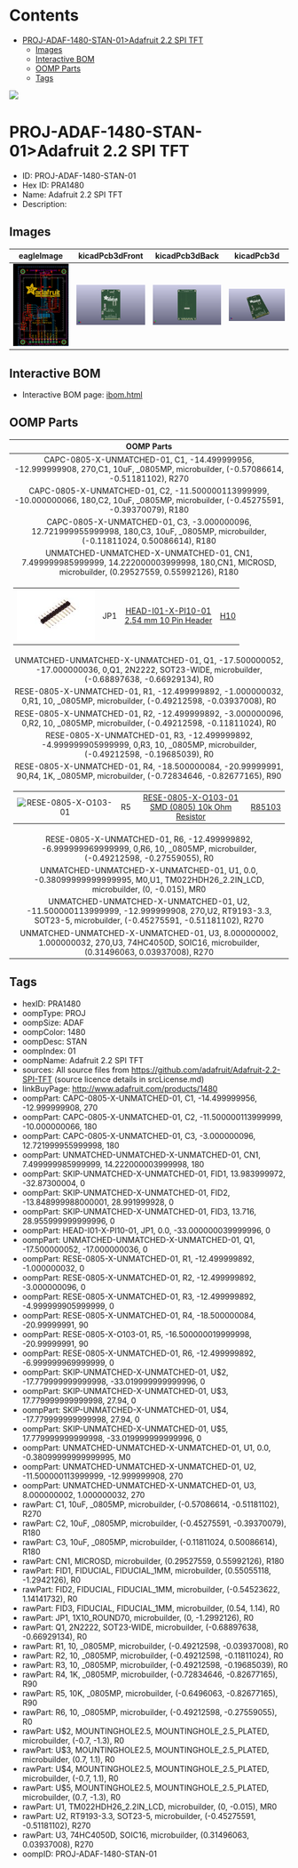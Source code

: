 



Contents
========

* [PROJ-ADAF-1480-STAN-01>Adafruit 2.2 SPI TFT](#proj-adaf-1480-stan-01adafruit-22-spi-tft)
	* [Images](#images)
	* [Interactive BOM](#interactive-bom)
	* [OOMP Parts](#oomp-parts)
	* [Tags](#tags)
  
![][im]
# PROJ-ADAF-1480-STAN-01>Adafruit 2.2 SPI TFT

- ID: PROJ-ADAF-1480-STAN-01
- Hex ID: PRA1480
- Name: Adafruit 2.2 SPI TFT
- Description: 

## Images
  
  

|eagleImage|kicadPcb3dFront|kicadPcb3dBack|kicadPcb3d|
| :---: | :---: | :---: | :---: |
|[![eagleImage](eagleImage_140.png)](eagleImage_600.png)|[![kicadPcb3dFront](kicadPcb3dFront_140.png)](kicadPcb3dFront_600.png)|[![kicadPcb3dBack](kicadPcb3dBack_140.png)](kicadPcb3dBack_600.png)|[![kicadPcb3d](kicadPcb3d_140.png)](kicadPcb3d_600.png)|

## Interactive BOM

- Interactive BOM page: [ibom.html](kicad/bom/ibom.html)

## OOMP Parts
  

|OOMP Parts|
| :---: |
|CAPC-0805-X-UNMATCHED-01, C1, -14.499999956, -12.999999908, 270,C1, 10uF, _0805MP, microbuilder, (-0.57086614, -0.51181102), R270|
|CAPC-0805-X-UNMATCHED-01, C2, -11.500000113999999, -10.000000066, 180,C2, 10uF, _0805MP, microbuilder, (-0.45275591, -0.39370079), R180|
|CAPC-0805-X-UNMATCHED-01, C3, -3.000000096, 12.721999955999998, 180,C3, 10uF, _0805MP, microbuilder, (-0.11811024, 0.50086614), R180|
|UNMATCHED-UNMATCHED-X-UNMATCHED-01, CN1, 7.499999985999999, 14.222000003999998, 180,CN1, MICROSD, microbuilder, (0.29527559, 0.55992126), R180|
|<table><tr><td>![HEAD-I01-X-PI10-01](https://raw.githubusercontent.com/oomlout/oomlout_OOMP_parts/main/HEAD-I01-X-PI10-01/image_140.jpg)</td><td> JP1</td><td>[HEAD-I01-X-PI10-01<br>2.54 mm 10 Pin Header](https://github.com/oomlout/oomlout_OOMP_parts/tree/main/HEAD-I01-X-PI10-01/)</td><td>[H10](https://github.com/oomlout/oomlout_OOMP_parts/tree/main/HEAD-I01-X-PI10-01/)</td></tr></table>|
|UNMATCHED-UNMATCHED-X-UNMATCHED-01, Q1, -17.500000052, -17.000000036, 0,Q1, 2N2222, SOT23-WIDE, microbuilder, (-0.68897638, -0.66929134), R0|
|RESE-0805-X-UNMATCHED-01, R1, -12.499999892, -1.000000032, 0,R1, 10, _0805MP, microbuilder, (-0.49212598, -0.03937008), R0|
|RESE-0805-X-UNMATCHED-01, R2, -12.499999892, -3.000000096, 0,R2, 10, _0805MP, microbuilder, (-0.49212598, -0.11811024), R0|
|RESE-0805-X-UNMATCHED-01, R3, -12.499999892, -4.999999905999999, 0,R3, 10, _0805MP, microbuilder, (-0.49212598, -0.19685039), R0|
|RESE-0805-X-UNMATCHED-01, R4, -18.500000084, -20.99999991, 90,R4, 1K, _0805MP, microbuilder, (-0.72834646, -0.82677165), R90|
|<table><tr><td>![RESE-0805-X-O103-01](https://raw.githubusercontent.com/oomlout/oomlout_OOMP_parts/main/RESE-0805-X-O103-01/image_140.jpg)</td><td> R5</td><td>[RESE-0805-X-O103-01<br>SMD (0805) 10k Ohm Resistor](https://github.com/oomlout/oomlout_OOMP_parts/tree/main/RESE-0805-X-O103-01/)</td><td>[R85103](https://github.com/oomlout/oomlout_OOMP_parts/tree/main/RESE-0805-X-O103-01/)</td></tr></table>|
|RESE-0805-X-UNMATCHED-01, R6, -12.499999892, -6.999999969999999, 0,R6, 10, _0805MP, microbuilder, (-0.49212598, -0.27559055), R0|
|UNMATCHED-UNMATCHED-X-UNMATCHED-01, U1, 0.0, -0.38099999999999995, M0,U1, TM022HDH26_2.2IN_LCD, microbuilder, (0, -0.015), MR0|
|UNMATCHED-UNMATCHED-X-UNMATCHED-01, U2, -11.500000113999999, -12.999999908, 270,U2, RT9193-3.3, SOT23-5, microbuilder, (-0.45275591, -0.51181102), R270|
|UNMATCHED-UNMATCHED-X-UNMATCHED-01, U3, 8.000000002, 1.000000032, 270,U3, 74HC4050D, SOIC16, microbuilder, (0.31496063, 0.03937008), R270|

## Tags

- hexID: PRA1480
- oompType: PROJ
- oompSize: ADAF
- oompColor: 1480
- oompDesc: STAN
- oompIndex: 01
- oompName: Adafruit 2.2 SPI TFT
- sources: All source files from https://github.com/adafruit/Adafruit-2.2-SPI-TFT (source licence details in srcLicense.md)
- linkBuyPage: http://www.adafruit.com/products/1480
- oompPart: CAPC-0805-X-UNMATCHED-01, C1, -14.499999956, -12.999999908, 270
- oompPart: CAPC-0805-X-UNMATCHED-01, C2, -11.500000113999999, -10.000000066, 180
- oompPart: CAPC-0805-X-UNMATCHED-01, C3, -3.000000096, 12.721999955999998, 180
- oompPart: UNMATCHED-UNMATCHED-X-UNMATCHED-01, CN1, 7.499999985999999, 14.222000003999998, 180
- oompPart: SKIP-UNMATCHED-X-UNMATCHED-01, FID1, 13.983999972, -32.87300004, 0
- oompPart: SKIP-UNMATCHED-X-UNMATCHED-01, FID2, -13.848999988000001, 28.991999928, 0
- oompPart: SKIP-UNMATCHED-X-UNMATCHED-01, FID3, 13.716, 28.955999999999996, 0
- oompPart: HEAD-I01-X-PI10-01, JP1, 0.0, -33.000000039999996, 0
- oompPart: UNMATCHED-UNMATCHED-X-UNMATCHED-01, Q1, -17.500000052, -17.000000036, 0
- oompPart: RESE-0805-X-UNMATCHED-01, R1, -12.499999892, -1.000000032, 0
- oompPart: RESE-0805-X-UNMATCHED-01, R2, -12.499999892, -3.000000096, 0
- oompPart: RESE-0805-X-UNMATCHED-01, R3, -12.499999892, -4.999999905999999, 0
- oompPart: RESE-0805-X-UNMATCHED-01, R4, -18.500000084, -20.99999991, 90
- oompPart: RESE-0805-X-O103-01, R5, -16.500000019999998, -20.99999991, 90
- oompPart: RESE-0805-X-UNMATCHED-01, R6, -12.499999892, -6.999999969999999, 0
- oompPart: SKIP-UNMATCHED-X-UNMATCHED-01, U$2, -17.779999999999998, -33.019999999999996, 0
- oompPart: SKIP-UNMATCHED-X-UNMATCHED-01, U$3, 17.779999999999998, 27.94, 0
- oompPart: SKIP-UNMATCHED-X-UNMATCHED-01, U$4, -17.779999999999998, 27.94, 0
- oompPart: SKIP-UNMATCHED-X-UNMATCHED-01, U$5, 17.779999999999998, -33.019999999999996, 0
- oompPart: UNMATCHED-UNMATCHED-X-UNMATCHED-01, U1, 0.0, -0.38099999999999995, M0
- oompPart: UNMATCHED-UNMATCHED-X-UNMATCHED-01, U2, -11.500000113999999, -12.999999908, 270
- oompPart: UNMATCHED-UNMATCHED-X-UNMATCHED-01, U3, 8.000000002, 1.000000032, 270
- rawPart: C1, 10uF, _0805MP, microbuilder, (-0.57086614, -0.51181102), R270
- rawPart: C2, 10uF, _0805MP, microbuilder, (-0.45275591, -0.39370079), R180
- rawPart: C3, 10uF, _0805MP, microbuilder, (-0.11811024, 0.50086614), R180
- rawPart: CN1, MICROSD, microbuilder, (0.29527559, 0.55992126), R180
- rawPart: FID1, FIDUCIAL, FIDUCIAL_1MM, microbuilder, (0.55055118, -1.2942126), R0
- rawPart: FID2, FIDUCIAL, FIDUCIAL_1MM, microbuilder, (-0.54523622, 1.14141732), R0
- rawPart: FID3, FIDUCIAL, FIDUCIAL_1MM, microbuilder, (0.54, 1.14), R0
- rawPart: JP1, 1X10_ROUND70, microbuilder, (0, -1.2992126), R0
- rawPart: Q1, 2N2222, SOT23-WIDE, microbuilder, (-0.68897638, -0.66929134), R0
- rawPart: R1, 10, _0805MP, microbuilder, (-0.49212598, -0.03937008), R0
- rawPart: R2, 10, _0805MP, microbuilder, (-0.49212598, -0.11811024), R0
- rawPart: R3, 10, _0805MP, microbuilder, (-0.49212598, -0.19685039), R0
- rawPart: R4, 1K, _0805MP, microbuilder, (-0.72834646, -0.82677165), R90
- rawPart: R5, 10K, _0805MP, microbuilder, (-0.6496063, -0.82677165), R90
- rawPart: R6, 10, _0805MP, microbuilder, (-0.49212598, -0.27559055), R0
- rawPart: U$2, MOUNTINGHOLE2.5, MOUNTINGHOLE_2.5_PLATED, microbuilder, (-0.7, -1.3), R0
- rawPart: U$3, MOUNTINGHOLE2.5, MOUNTINGHOLE_2.5_PLATED, microbuilder, (0.7, 1.1), R0
- rawPart: U$4, MOUNTINGHOLE2.5, MOUNTINGHOLE_2.5_PLATED, microbuilder, (-0.7, 1.1), R0
- rawPart: U$5, MOUNTINGHOLE2.5, MOUNTINGHOLE_2.5_PLATED, microbuilder, (0.7, -1.3), R0
- rawPart: U1, TM022HDH26_2.2IN_LCD, microbuilder, (0, -0.015), MR0
- rawPart: U2, RT9193-3.3, SOT23-5, microbuilder, (-0.45275591, -0.51181102), R270
- rawPart: U3, 74HC4050D, SOIC16, microbuilder, (0.31496063, 0.03937008), R270
- oompID: PROJ-ADAF-1480-STAN-01



[im]: kicadPcb3d_450.png
